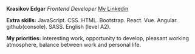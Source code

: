 **Krasikov Edgar**
*Frontend Developer*
[My Linkedin]( https://www.linkedin.com/in/edgar-krasikov-6527031ba/)

**Extra skills:**
JavaScript.
CSS.
HTML.
Bootstrap.
React.
Vue.
Angular.
github(console).
SASS.
English (level A2).

**My priorities:** interesting work, opportunity to develop, pleasant working atmosphere, balance between work and personal life.
